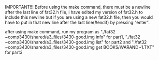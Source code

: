 IMPORTANT!!!
Before using the make command, there must be a newline after the last line of fat32.h file, i have edited my version of fat32.h to include this newline but if you are using a new fat32.h file, then you would have to put in that new line after the last line(#endif) by pressing "enter".

after using make command, run my program as "./fat32 ~comp3430/shared/a3_files/3430-good.img info" for part1, 
"./fat32 ~comp3430/shared/a3_files/3430-good.img list" for part2 
and "./fat32 ~comp3430/shared/a3_files/3430-good.img get BOOKS/WARAND~1.TXT" for part3

